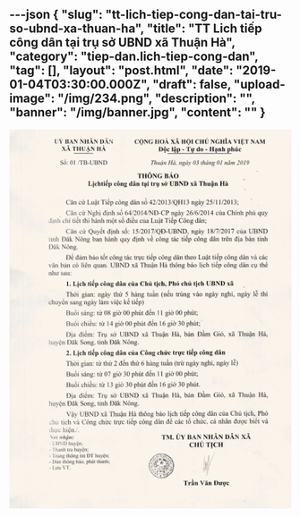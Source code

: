 ---json
{
    "slug": "tt-lich-tiep-cong-dan-tai-tru-so-ubnd-xa-thuan-ha",
    "title": "TT Lich tiếp công dân tại trụ sở UBND xã Thuận Hà",
    "category": "tiep-dan.lich-tiep-cong-dan",
    "tag": [],
    "layout": "post.html",
    "date": "2019-01-04T03:30:00.000Z",
    "draft": false,
    "upload-image": "/img/234.png",
    "description": "",
    "banner": "/img/banner.jpg",
    "__content__": ""
}
---
<p><img alt="" src="/img/234.png" /></p>
